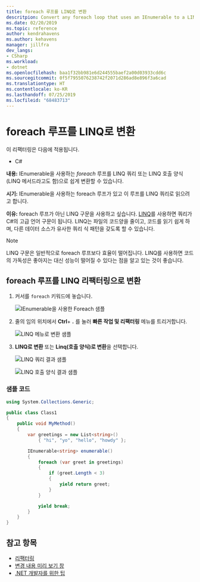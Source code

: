 ```yaml
---
title: foreach 루프를 LINQ로 변환
descritpion: Convert any foreach loop that uses an IEnumerable to a LINQ query or a LINQ call form (also known as a LINQ method).
ms.date: 02/20/2019
ms.topic: reference
author: kendrahavens
ms.author: kehavens
manager: jillfra
dev_langs:
- CSharp
ms.workload:
- dotnet
ms.openlocfilehash: baa1f32bb981e6d244555baef2a00d03933cdd6c
ms.sourcegitcommit: 0f5f7955076238742f2071d286ad8e896f3a6cad
ms.translationtype: HT
ms.contentlocale: ko-KR
ms.lasthandoff: 07/25/2019
ms.locfileid: "68483713"
---
```

# <a name="convert-a-foreach-loop-to-linq"></a>foreach 루프를 LINQ로 변환

이 리팩터링은 다음에 적용됩니다.

- C#

**내용:** IEnumerable을 사용하는 *foreach* 루프를 LINQ 쿼리 또는 LINQ 호출 양식(LINQ 메서드라고도 함)으로 쉽게 변환할 수 있습니다.

**시기:** IEnumerable을 사용하는 foreach 루프가 있고 이 루프를 LINQ 쿼리로 읽으려고 합니다.

**이유:** foreach 루프가 아닌 LINQ 구문을 사용하고 싶습니다. [LINQ](/dotnet/csharp/programming-guide/concepts/linq/introduction-to-linq)를 사용하면 쿼리가 C#의 고급 언어 구문이 됩니다. LINQ는 파일의 코드양을 줄이고, 코드를 읽기 쉽게 하며, 다른 데이터 소스가 유사한 쿼리 식 패턴을 갖도록 할 수 있습니다.

> [!NOTE]
> LINQ 구문은 일반적으로 foreach 루프보다 효율이 떨어집니다. LINQ를 사용하면 코드의 가독성은 좋아지는 대신 성능이 떨어질 수 있다는 점을 알고 있는 것이 좋습니다.

## <a name="convert-a-foreach-loop-to-linq-refactoring"></a>foreach 루프를 LINQ 리팩터링으로 변환

1. 커서를 `foreach` 키워드에 놓습니다.

    ![IEnumerable을 사용한 Foreach 샘플](media/convert-foreach-to-LINQ.png)

2. 줄의 임의 위치에서 **Ctrl**+ **.** 를 눌러 **빠른 작업 및 리팩터링** 메뉴를 트리거합니다.

   ![LINQ 메뉴로 변환 샘플](media/convert-foreach-to-LINQ-codefix.png)

3. **LINQ로 변환** 또는 **Linq(호출 양식)로 변환**을 선택합니다.

   ![LINQ 쿼리 결과 샘플](media/convert-foreach-to-LINQ-result.png)

   ![LINQ 호출 양식 결과 샘플](media/convert-foreach-to-LINQ-callform-result.png)

### <a name="sample-code"></a>샘플 코드

```csharp
using System.Collections.Generic;

public class Class1
{
    public void MyMethod()
    {
        var greetings = new List<string>()
            { "hi", "yo", "hello", "howdy" };

        IEnumerable<string> enumerable()
        {
            foreach (var greet in greetings)
            {
                if (greet.Length < 3)
                {
                    yield return greet;
                }
            }

            yield break;
        }
    }
}
```

## <a name="see-also"></a>참고 항목

- [리팩터링](../refactoring-in-visual-studio.md)
- [변경 내용 미리 보기 창](../../ide/preview-changes.md)
- [.NET 개발자를 위한 팁](../csharp-developer-productivity.md)
